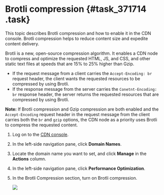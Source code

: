 # Brotli compression {#task_371714 .task}

This topic describes Brotli compression and how to enable it in the CDN console. Brotli compression helps to reduce content size and expedite content delivery.

Brotli is a new, open-source compression algorithm. It enables a CDN node to compress and optimize the requested HTML, JS, and CSS, and other static text files at speeds that are 15% to 25% higher than Gzip.

-   If the request message from a client carries the `Accept-Encoding: br` request header, the client wants the requested resources to be compressed by using Brotli.
-   If the response message from the server carries the `Conetnt-Encoding: br` response header, the server returns the requested resources that are compressed by using Brotli.

**Note:** If Brotli compression and Gzip compression are both enabled and the `Accept-Encoding` request header in the request message from the client carries both the `br` and `gzip` options, the CDN node as a priority uses Brotli to compress the requested content.

1.  Log on to the [CDN console](https://cdn.console.aliyun.com/overview).
2.  In the left-side navigation pane, click **Domain Names**.
3.  Locate the domain name you want to set, and click **Manage** in the **Actions** column.
4.  In the left-side navigation pane, click **Performance Optimization**.
5.  In the Brotli Compression section, turn on Brotli compression. 

    ![](http://static-aliyun-doc.oss-cn-hangzhou.aliyuncs.com/assets/img/301855/156047553648022_en-US.png)


